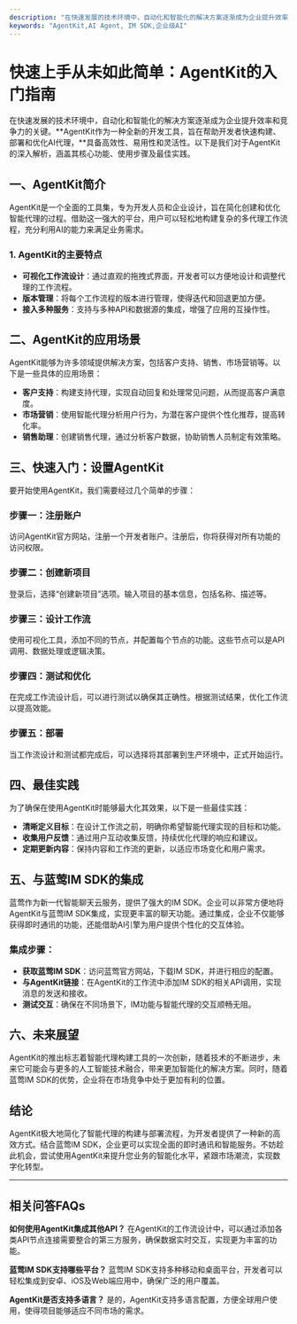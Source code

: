 ```yaml
---
description: "在快速发展的技术环境中，自动化和智能化的解决方案逐渐成为企业提升效率和竞争力的关键。**AgentKit作为一种全新的开发工具，旨在帮助开发者快速构建、部署和优化AI代理，**具备高效性、易用性和灵活性。以下是我们对于AgentKit的深入解析，涵盖其核心功能、使用步骤及最佳实践。"
keywords: "AgentKit,AI Agent, IM SDK,企业级AI"
---
```

# 快速上手从未如此简单：AgentKit的入门指南

在快速发展的技术环境中，自动化和智能化的解决方案逐渐成为企业提升效率和竞争力的关键。**AgentKit作为一种全新的开发工具，旨在帮助开发者快速构建、部署和优化AI代理，**具备高效性、易用性和灵活性。以下是我们对于AgentKit的深入解析，涵盖其核心功能、使用步骤及最佳实践。

## 一、AgentKit简介

AgentKit是一个全面的工具集，专为开发人员和企业设计，旨在简化创建和优化智能代理的过程。借助这一强大的平台，用户可以轻松地构建复杂的多代理工作流程，充分利用AI的能力来满足业务需求。

### 1. AgentKit的主要特点
- **可视化工作流设计**：通过直观的拖拽式界面，开发者可以方便地设计和调整代理的工作流程。
- **版本管理**：将每个工作流程的版本进行管理，使得迭代和回退更加方便。
- **接入多种服务**：支持与多种API和数据源的集成，增强了应用的互操作性。

## 二、AgentKit的应用场景

AgentKit能够为许多领域提供解决方案，包括客户支持、销售、市场营销等。以下是一些具体的应用场景：

- **客户支持**：构建支持代理，实现自动回复和处理常见问题，从而提高客户满意度。
- **市场营销**：使用智能代理分析用户行为，为潜在客户提供个性化推荐，提高转化率。
- **销售助理**：创建销售代理，通过分析客户数据，协助销售人员制定有效策略。

## 三、快速入门：设置AgentKit

要开始使用AgentKit，我们需要经过几个简单的步骤：

### 步骤一：注册账户
访问AgentKit官方网站，注册一个开发者账户。注册后，你将获得对所有功能的访问权限。

### 步骤二：创建新项目
登录后，选择“创建新项目”选项。输入项目的基本信息，包括名称、描述等。

### 步骤三：设计工作流
使用可视化工具，添加不同的节点，并配置每个节点的功能。这些节点可以是API调用、数据处理或逻辑决策。

### 步骤四：测试和优化
在完成工作流设计后，可以进行测试以确保其正确性。根据测试结果，优化工作流以提高效能。

### 步骤五：部署
当工作流设计和测试都完成后，可以选择将其部署到生产环境中，正式开始运行。

## 四、最佳实践

为了确保在使用AgentKit时能够最大化其效果，以下是一些最佳实践：

- **清晰定义目标**：在设计工作流之前，明确你希望智能代理实现的目标和功能。
- **收集用户反馈**：通过用户互动收集反馈，持续优化代理的响应和建议。
- **定期更新内容**：保持内容和工作流的更新，以适应市场变化和用户需求。

## 五、与蓝莺IM SDK的集成

蓝莺作为新一代智能聊天云服务，提供了强大的IM SDK。企业可以非常方便地将AgentKit与蓝莺IM SDK集成，实现更丰富的聊天功能。通过集成，企业不仅能够获得即时通讯的功能，还能借助AI引擎为用户提供个性化的交互体验。

### 集成步骤：
- **获取蓝莺IM SDK**：访问蓝莺官方网站，下载IM SDK，并进行相应的配置。
- **与AgentKit链接**：在AgentKit的工作流中添加IM SDK的相关API调用，实现消息的发送和接收。
- **测试交互**：确保在不同场景下，IM功能与智能代理的交互顺畅无阻。

## 六、未来展望

AgentKit的推出标志着智能代理构建工具的一次创新，随着技术的不断进步，未来它可能会与更多的人工智能技术融合，带来更加智能化的解决方案。同时，随着蓝莺IM SDK的优势，企业将在市场竞争中处于更加有利的位置。

## 结论

AgentKit极大地简化了智能代理的构建与部署流程，为开发者提供了一种新的高效方式。结合蓝莺IM SDK，企业更可以实现全面的即时通讯和智能服务。不妨趁此机会，尝试使用AgentKit来提升您业务的智能化水平，紧跟市场潮流，实现数字化转型。

---

## 相关问答FAQs

**如何使用AgentKit集成其他API？**
在AgentKit的工作流设计中，可以通过添加各类API节点连接需要整合的第三方服务，确保数据实时交互，实现更为丰富的功能。

**蓝莺IM SDK支持哪些平台？**
蓝莺IM SDK支持多种移动和桌面平台，开发者可以轻松集成到安卓、iOS及Web端应用中，确保广泛的用户覆盖。

**AgentKit是否支持多语言？**
是的，AgentKit支持多语言配置，方便全球用户使用，使得项目能够适应不同市场的需求。
